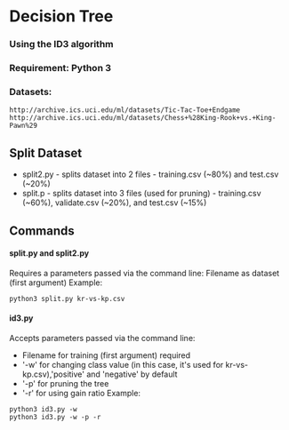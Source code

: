 # Decision Tree
### Using the ID3 algorithm
### Requirement: Python 3
### Datasets:
    http://archive.ics.uci.edu/ml/datasets/Tic-Tac-Toe+Endgame
    http://archive.ics.uci.edu/ml/datasets/Chess+%28King-Rook+vs.+King-Pawn%29
    
## Split Dataset
* split2.py - splits dataset into 2 files - training.csv (~80%) and test.csv (~20%)
* split.p - splits dataset into 3 files (used for pruning) - training.csv (~60%), validate.csv (~20%), and test.csv (~15%)

## Commands
#### split.py and split2.py
Requires a parameters passed via the command line: Filename as dataset (first argument)
Example:
```
python3 split.py kr-vs-kp.csv
```
#### id3.py
Accepts parameters passed via the command line:
* Filename for training (first argument) required
* '-w' for changing class value (in this case, it's used for kr-vs-kp.csv),'positive' and 'negative' by default
* '-p' for pruning the tree
* '-r' for using gain ratio
Example:
```
python3 id3.py -w
python3 id3.py -w -p -r
```
